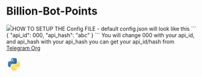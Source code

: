 # Billion-Bot-Points
<p align="left"> <img src="https://komarev.com/ghpvc/?username=pythonnoob999&label=Profile%20views&color=0e75b6&style=flat
                   
<h1 allign="center">HOW TO SETUP THE Config FILE</h1>
- default config.json will look like this
```
{
    "api_id": 000,
    "api_hash": "abc"
}
```
You will change 000 with your api_id, and api_hash with your api_hash
you can get your api_id/hash from <a href="https://my.telegram.org">Telegram Org</a>



<p align="left"> <a href="https://www.python.org" target="_blank" rel="noreferrer"> <img src="https://raw.githubusercontent.com/devicons/devicon/master/icons/python/python-original.svg" alt="python" width="40" height="40"/> </a> </p>
